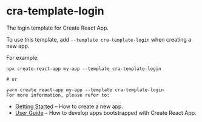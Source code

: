 # cra-template-login

The login template for Create React App.

To use this template, add `--template cra-template-login` when creating a new app.

For example:

```
npx create-react-app my-app --template cra-template-login

# or

yarn create react-app my-app --template cra-template-login
For more information, please refer to:
```

- [Getting Started](https://create-react-app.dev/docs/getting-started/) – How to create a new app.
- [User Guide](https://create-react-app.dev/) – How to develop apps bootstrapped with Create React App.
